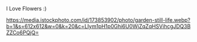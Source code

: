 I Love Flowers :)

https://media.istockphoto.com/id/173853902/photo/garden-still-life.webp?b=1&s=612x612&w=0&k=20&c=LIym1pH1p0Ghi6U0WjZqZqHSVihcgJDQ3BZZCo6PQjQ=
